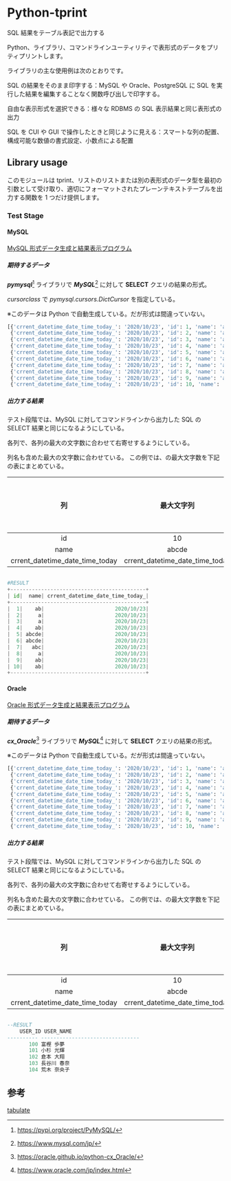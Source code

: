# Python-tprint

SQL 結果をテーブル表記で出力する

Python、ライブラリ、コマンドラインユーティリティで表形式のデータをプリティプリントします。

ライブラリの主な使用例は次のとおりです。

SQL の結果をそのまま印字する：MySQL や Oracle、PostgreSQL に SQL を実行した結果を編集することなく関数呼び出しで印字する。

自由な表示形式を選択できる：様々な RDBMS の SQL 表示結果と同じ表形式の出力

SQL を CUI や GUI で操作したときと同じように見える：スマートな列の配置、構成可能な数値の書式設定、小数点による配置

## Library usage

このモジュールは tprint、リストのリストまたは別の表形式のデータ型を最初の引数として受け取り、適切にフォーマットされたプレーンテキストテーブルを出力する関数を 1 つだけ提供します。

### Test Stage

#### MySQL

[MySQL 形式データ生成と結果表示プログラム](https://github.com/air-flow/Python-tprint/blob/main/src/tutorial/mysql.py)

##### 期待するデータ

**_pymysql_**[^1] ライブラリで _**MySQL**_[^2] に対して **SELECT** クエリの結果の形式。

[^1]: https://pypi.org/project/PyMySQL/
[^2]: https://www.mysql.com/jp/

_cursorclass_ で _pymysql.cursors.DictCursor_ を指定している。

※このデータは Python で自動生成している。だが形式は間違っていない。

```python
[{'crrent_datetime_date_time_today_': '2020/10/23', 'id': 1, 'name': 'a'},
 {'crrent_datetime_date_time_today_': '2020/10/23', 'id': 2, 'name': 'abcd'},
 {'crrent_datetime_date_time_today_': '2020/10/23', 'id': 3, 'name': 'ab'},
 {'crrent_datetime_date_time_today_': '2020/10/23', 'id': 4, 'name': 'ab'},
 {'crrent_datetime_date_time_today_': '2020/10/23', 'id': 5, 'name': 'ab'},
 {'crrent_datetime_date_time_today_': '2020/10/23', 'id': 6, 'name': 'abc'},
 {'crrent_datetime_date_time_today_': '2020/10/23', 'id': 7, 'name': 'ab'},
 {'crrent_datetime_date_time_today_': '2020/10/23', 'id': 8, 'name': 'abc'},
 {'crrent_datetime_date_time_today_': '2020/10/23', 'id': 9, 'name': 'abcde'},
 {'crrent_datetime_date_time_today_': '2020/10/23', 'id': 10, 'name': 'abc'}]

```

##### 出力する結果

テスト段階では、MySQL に対してコマンドラインから出力した SQL の SELECT 結果と同じになるようにしている。

各列で、各列の最大の文字数に合わせて右寄せするようにしている。

列名も含めた最大の文字数に合わせている。
この例では、の最大文字数を下記の表にまとめている。

|               列                |           最大文字列            | 最大文字数 |
| :-----------------------------: | :-----------------------------: | :--------: |
|               id                |               10                |     2      |
|              name               |              abcde              |     5      |
| crrent_datetime_date_time_today | crrent_datetime_date_time_today |     31     |

```python

#RESULT
+--------------------------------------------+
| id|  name| crrent_datetime_date_time_today_|
+--------------------------------------------+
|  1|    ab|                       2020/10/23|
|  2|     a|                       2020/10/23|
|  3|     a|                       2020/10/23|
|  4|    ab|                       2020/10/23|
|  5| abcde|                       2020/10/23|
|  6| abcde|                       2020/10/23|
|  7|   abc|                       2020/10/23|
|  8|     a|                       2020/10/23|
|  9|    ab|                       2020/10/23|
| 10|    ab|                       2020/10/23|
+--------------------------------------------+
```

#### Oracle

[Oracle 形式データ生成と結果表示プログラム](https://github.com/air-flow/Python-tprint/blob/main/src/tutorial/oracle.py)

##### 期待するデータ

**_cx_Oracle_**[^3] ライブラリで _**MySQL**_[^4] に対して **SELECT** クエリの結果の形式。

[^3]: https://oracle.github.io/python-cx_Oracle/
[^4]: https://www.oracle.com/jp/index.html

※このデータは Python で自動生成している。だが形式は間違っていない。

```python
[{'crrent_datetime_date_time_today_': '2020/10/23', 'id': 1, 'name': 'a'},
 {'crrent_datetime_date_time_today_': '2020/10/23', 'id': 2, 'name': 'abcd'},
 {'crrent_datetime_date_time_today_': '2020/10/23', 'id': 3, 'name': 'ab'},
 {'crrent_datetime_date_time_today_': '2020/10/23', 'id': 4, 'name': 'ab'},
 {'crrent_datetime_date_time_today_': '2020/10/23', 'id': 5, 'name': 'ab'},
 {'crrent_datetime_date_time_today_': '2020/10/23', 'id': 6, 'name': 'abc'},
 {'crrent_datetime_date_time_today_': '2020/10/23', 'id': 7, 'name': 'ab'},
 {'crrent_datetime_date_time_today_': '2020/10/23', 'id': 8, 'name': 'abc'},
 {'crrent_datetime_date_time_today_': '2020/10/23', 'id': 9, 'name': 'abcde'},
 {'crrent_datetime_date_time_today_': '2020/10/23', 'id': 10, 'name': 'abc'}]

```

##### 出力する結果

テスト段階では、MySQL に対してコマンドラインから出力した SQL の SELECT 結果と同じになるようにしている。

各列で、各列の最大の文字数に合わせて右寄せするようにしている。

列名も含めた最大の文字数に合わせている。
この例では、の最大文字数を下記の表にまとめている。

|               列                |           最大文字列            | 最大文字数 |
| :-----------------------------: | :-----------------------------: | :--------: |
|               id                |               10                |     2      |
|              name               |              abcde              |     5      |
| crrent_datetime_date_time_today | crrent_datetime_date_time_today |     31     |

```sql

--RESULT
    USER_ID USER_NAME
---------- --------------------------------
       100 富樫 歩夢
       101 小杉 光輝
       102 倉本 大翔
       103 長谷川 春奈
       104 荒木 奈央子
```

## 参考

[tabulate](https://pypi.org/project/tabulate/)

